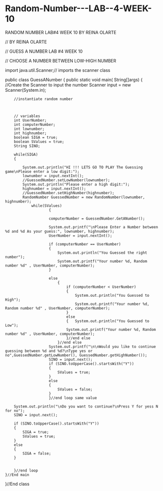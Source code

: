 Random-Number---LAB--4-WEEK-10
==============================

RANDOM NUMBER LAB#4 WEEK 10 BY REINA OLARTE


//  BY  REINA OLARTE

// GUESS A NUMBER  LAB #4 WEEK 10

// CHOOSE A NUMBER BETWEEN LOW-HIGH NUMBER

import java.util.Scanner;// imports the scanner class

public class GuessANumber
{
	public static void main( String[]args)
	{
		//Create the Scanner to input the number
		Scanner input = new Scanner(System.in);

		//instantiate random number



		// variables
		int UserNumber;
		int computerNumber;
		int lownumber;
		int highnumber;
		boolean SIGA = true;
		boolean SValues = true;
		String SINO;

		while(SIGA)
		{

			System.out.println("HI !!! LETS GO TO PLAY The Guessing game\nPlease enter a low digit:");
			lownumber = input.nextInt();
			//GuessedNumber.setLowNumber(lownumber);
			System.out.println("Please enter a high digit:");
			highnumber = input.nextInt();
			//GuessedNumber.setHighNumber(highnumber);
			RandomNumber GuessedNumber = new RandomNumber(lownumber, highnumber);
				while(SValues)
						{

						computerNumber = GuessedNumber.GetANumber();	

						System.out.printf("\nPlease Enter a Number between %d and %d As your guess:", lownumber, highnumber);
						UserNumber = input.nextInt();

						if (computerNumber == UserNumber)
						{
							System.out.println("You Guessed the right number");
							System.out.printf("Your number %d, Random number %d" , UserNumber, computerNumber);
						}

						else
							{
								if (computerNumber < UserNumber)
								{
									System.out.println("You Guessed to High");
									System.out.printf("Your number %d, Random number %d" , UserNumber, computerNumber);
								}
								else
								{	System.out.println("You Guessed to Low");
								System.out.printf("Your number %d, Random number %d" , UserNumber, computerNumber);					
								}//end else	
							}//end else
						System.out.printf("\n\nWould you like to continue guessing between %d and %d?\nType yes or no",GuessedNumber.getLowNumber(), GuessedNumber.getHighNumber());
						SINO = input.next();
						if (SINO.toUpperCase().startsWith("Y"))
						{
							SValues = true;
						}
						else
						{
							SValues = false;
						}
						}//end loop same value

		System.out.println("\nDo you want to continue?\nPress Y for yess N for no");
		SINO = input.next();

		if (SINO.toUpperCase().startsWith("Y"))
		{
			SIGA = true;
			SValues = true;
		}
		else
		{
			SIGA = false;
		}


		}//end loop
	}//End main

}//End class
